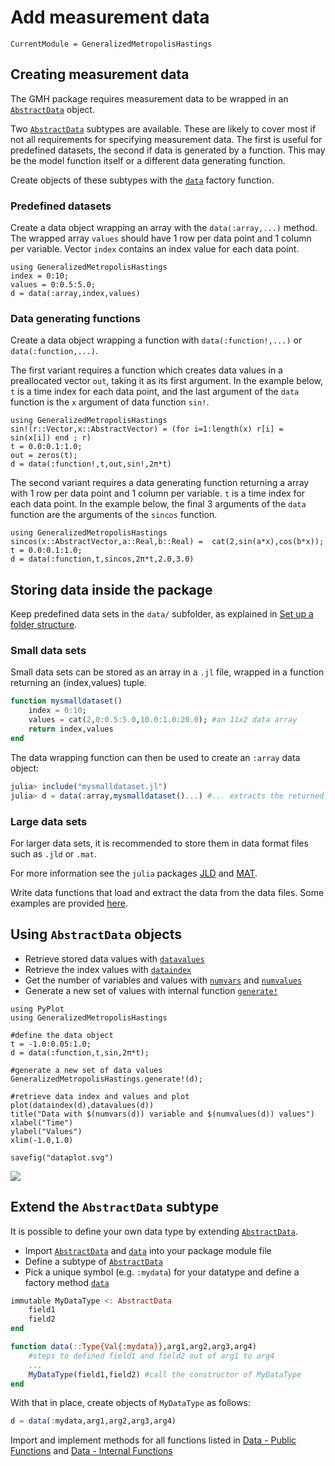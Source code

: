 # Add measurement data

```@meta
CurrentModule = GeneralizedMetropolisHastings
```

## Creating measurement data

The GMH package requires measurement data to be wrapped in an [`AbstractData`](@ref) object.

Two [`AbstractData`](@ref) subtypes are available. These are likely to cover most
if not all requirements for specifying measurement data. The first is useful
for predefined datasets, the second if data is generated by a function.
This may be the model function itself or a different data generating function.

Create objects of these subtypes with the [`data`](@ref) factory function.

### Predefined datasets

Create a data object wrapping an array with the `data(:array,...)` method. The
wrapped array `values` should have 1 row per data point and 1 column per variable.
Vector `index` contains an index value for each data point.

```@repl
using GeneralizedMetropolisHastings
index = 0:10;
values = 0:0.5:5.0;
d = data(:array,index,values)
```

### Data generating functions

Create a data object wrapping a function with `data(:function!,...)` or `data(:function,...)`.

The first variant requires a function which creates data values in a
preallocated vector `out`, taking it as its first argument.
In the example below, `t` is a time index for each data point,
and the last argument of the `data` function is the `x` argument of
data function `sin!`.

```@repl
using GeneralizedMetropolisHastings
sin!(r::Vector,x::AbstractVector) = (for i=1:length(x) r[i] = sin(x[i]) end ; r)
t = 0.0:0.1:1.0;
out = zeros(t);
d = data(:function!,t,out,sin!,2π*t)
```

The second variant requires a data generating function returning a array with
1 row per data point and 1 column per variable. `t` is a time index for each
data point. In the example below, the final 3 arguments of the `data` function
are the arguments of the `sincos` function.

```@repl
using GeneralizedMetropolisHastings
sincos(x::AbstractVector,a::Real,b::Real) =  cat(2,sin(a*x),cos(b*x));
t = 0.0:0.1:1.0;
d = data(:function,t,sincos,2π*t,2.0,3.0)
```
## Storing data inside the package
Keep predefined data sets in the `data/` subfolder, as explained in
[Set up a folder structure](@ref).

### Small data sets
Small data sets can be stored as an array in a `.jl` file, wrapped
in a function returning an (index,values) tuple.

```julia
function mysmalldataset()
    index = 0:10;
    values = cat(2,0:0.5:5.0,10.0:1.0:20.0); #an 11x2 data array
    return index,values
end
```

The data wrapping function can then be used to create an `:array` data object:

```julia
julia> include("mysmalldataset.jl")
julia> d = data(:array,mysmalldataset()...) #... extracts the returned (index,value) Tuple
```

### Large data sets
For larger data sets, it is recommended to store them in data format files
such as `.jld` or `.mat`.

For more information see the `julia` packages
[JLD](https://github.com/JuliaIO/JLD.jl) and
[MAT](https://github.com/simonster/MAT.jl).

Write data functions that load and extract the data from the data files.
Some examples are provided [here](https://github.com/QuantifyingUncertainty/GMHPhotoReceptor.jl/blob/master/models/datafunctions.jl).

## Using `AbstractData` objects
* Retrieve stored data values with [`datavalues`](@ref)
* Retrieve the index values with [`dataindex`](@ref)
* Get the number of variables and values with [`numvars`](@ref) and [`numvalues`](@ref)
* Generate a new set of values with internal function [`generate!`](@ref)

```@example
using PyPlot
using GeneralizedMetropolisHastings

#define the data object
t = -1.0:0.05:1.0;
d = data(:function,t,sin,2π*t);

#generate a new set of data values
GeneralizedMetropolisHastings.generate!(d);

#retrieve data index and values and plot
plot(dataindex(d),datavalues(d))
title("Data with $(numvars(d)) variable and $(numvalues(d)) values")
xlabel("Time")
ylabel("Values")
xlim(-1.0,1.0)

savefig("dataplot.svg")
```
![](dataplot.svg)

## Extend the `AbstractData` subtype
It is possible to define your own data type by extending [`AbstractData`](@ref).

* Import [`AbstractData`](@ref) and [`data`](@ref) into your package module file
* Define a subtype of [`AbstractData`](@ref)
* Pick a unique symbol (e.g. `:mydata`) for your datatype and define a factory method [`data`](@ref)

```julia
immutable MyDataType <: AbstractData
    field1
    field2
end

function data(::Type{Val{:mydata}},arg1,arg2,arg3,arg4)
    #steps to defined field1 and field2 out of arg1 to arg4
    ...
    MyDataType(field1,field2) #call the constructor of MyDataType
end
```

With that in place, create objects of `MyDataType` as follows:
```julia
d = data(:mydata,arg1,arg2,arg3,arg4)
```

Import and implement methods for all functions listed in
[Data - Public Functions](@ref) and [Data - Internal Functions](@ref)
